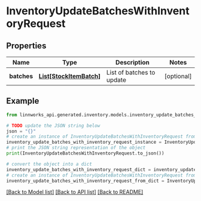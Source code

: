 # InventoryUpdateBatchesWithInventoryRequest


## Properties

Name | Type | Description | Notes
------------ | ------------- | ------------- | -------------
**batches** | [**List[StockItemBatch]**](StockItemBatch.md) | List of batches to update | [optional] 

## Example

```python
from linnworks_api.generated.inventory.models.inventory_update_batches_with_inventory_request import InventoryUpdateBatchesWithInventoryRequest

# TODO update the JSON string below
json = "{}"
# create an instance of InventoryUpdateBatchesWithInventoryRequest from a JSON string
inventory_update_batches_with_inventory_request_instance = InventoryUpdateBatchesWithInventoryRequest.from_json(json)
# print the JSON string representation of the object
print(InventoryUpdateBatchesWithInventoryRequest.to_json())

# convert the object into a dict
inventory_update_batches_with_inventory_request_dict = inventory_update_batches_with_inventory_request_instance.to_dict()
# create an instance of InventoryUpdateBatchesWithInventoryRequest from a dict
inventory_update_batches_with_inventory_request_from_dict = InventoryUpdateBatchesWithInventoryRequest.from_dict(inventory_update_batches_with_inventory_request_dict)
```
[[Back to Model list]](../README.md#documentation-for-models) [[Back to API list]](../README.md#documentation-for-api-endpoints) [[Back to README]](../README.md)


